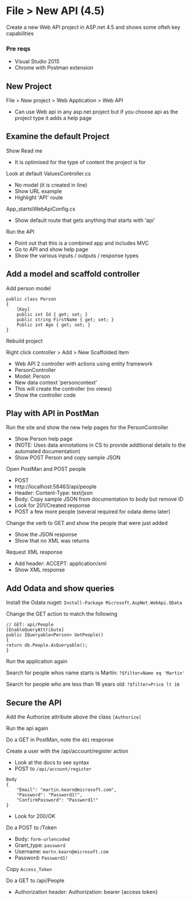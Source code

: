 
# File > New API (4.5)
Create a new Web API project in ASP.net 4.5 and shows some ofteh key capabilities

### Pre reqs
* Visual Studio 2015
* Chrome with Postman extension

## New Project
File > New project > Web Application > Web API
* Can use Web api in any asp.net project but if you choose api as the project type it adds a help page

## Examine the default Project
Show Read me
* It is optimised for the type of content the project is for

Look at default ValuesController.cs
* No model (it is created in line)
* Show URL example
* Highlight 'API' route
	
App_starts\WebApiConfig.cs
* Show default route that gets anything that starts with 'api'

Run the API
* Point out that this is a combined app and includes MVC
* Go to API and show help page
* Show the various inputs / outputs / response types

## Add a model and scaffold controller
Add person model
```
public class Person
{
    [Key]
    public int Id { get; set; }
    public string FirstName { get; set; }
    Public int Age { get; set; }
}
```
	
Rebuild project

Right click controller > Add > New Scaffolded Item 
* Web API 2 controller with actions using entity framework
* PersonController
* Model: Person
* New data context 'personcontext'
* This will create the controller (no views)
* Show the controller code

## Play with API in PostMan
Run the site and show the new help pages for the PersonController
* Show Person help page
* (NOTE: Uses data annotations in CS to provide additional details to the automated documentation)
* Show POST Person and copy sample JSON

Open PostMan and POST people
* POST
* http://localhost:58463/api/people
* Header: Content-Type: text/json
* Body: Copy sample JSON from documentation to body but remove ID
* Look for 201/Created response
* POST a few more people (several required for odata demo later)

Change the verb to GET and show the people that were just added
* Show the JSON response
* Show that no XML was returns

Request XML response
* Add  header: ACCEPT: application/xml
* Show XML response

## Add Odata and show queries
Install the Odata nuget: `Install-Package Microsoft.AspNet.WebApi.OData`

Change the GET action to match the following
```
// GET: api/People
[EnableQueryAttribute]
public IQueryable<Person> GetPeople()
{
return db.People.AsQueryable();
}
```

Run the application again

Search for people whos name starts is Martin: 
`?$filter=Name eq 'Martin'`

Search for people who are less than 16 years old: 
`?$filter=Price lt 16`
		
## Secure the API
Add the Authorize attribute above the class `[Authorize]`

Run the api again

Do a GET in PostMan, note the `401` response

Create a user with the /api/account/register action
* Look at the docs to see syntax
* POST to `/api/account/register`
```
Body
{
    "Email": "martin.kearn@microsoft.com",
    "Password": "Password1!",
    "ConfirmPassword": "Password1!"
}
```
* Look for 200/OK

Do a POST to /Token
* Body: `form-urlencoded`
* Grant_type: `password`
* Username: `martn.kearn@microsoft.com`
* Password: `Password1!`

Copy `Access_Token`

Do a GET to /api/People
* Authorization header: Authorization: bearer {access token}